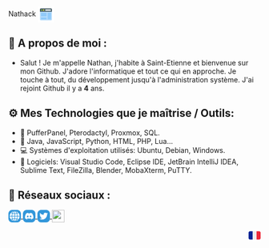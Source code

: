 <p align="left">
Nathack <a href="https://nathack.fr" target="_blank">
    <img align="center" src="/images/web.png"></img>
  </a>

## 🎩 A propos de moi :
- Salut ! Je m'appelle Nathan, j'habite à Saint-Etienne et bienvenue sur mon Github. J'adore l'informatique et tout ce qui en approche. Je touche à tout, du développement jusqu'à l'administration système. J'ai rejoint Github il y a **4** ans.

## ⚙️ Mes Technologies que je maîtrise / Outils:
- 💾 PufferPanel, Pterodactyl, Proxmox, SQL.
- 📃 Java, JavaScript, Python, HTML, PHP, Lua...
- 💻 Systèmes d'exploitation utilisés: Ubuntu, Debian, Windows.
- 🔨 Logiciels: Visual Studio Code, Eclipse IDE, JetBrain IntelliJ IDEA, Sublime Text, FileZilla, Blender, MobaXterm, PuTTY.

## 🔗 Réseaux sociaux :
<p align="left">
  <a href="https://nathack.fr" target="_blank">
    <img align="center" src="/images/site.png" width="25" height="25"></img>
  </a>
  <a href="https://discord.gg/pFF5y7BX" target="_blank">
    <img align="center" src="/images/server-discord.png" width="25" height="25"></img>
  </a>
  <a href="https://twitter.com/Nathack_" target="_blank">
     <img align="center" src="/images/twitter.png" width="25" height="25"></img>
  </a>
  <a href="[https://twitter.com/Nathack_](https://www.buymeacoffee.com/nathack)" target="_blank">
     <img align="center" src="[/images/twitter.png](https://img.shields.io/badge/Buy%20Me%20a%20Coffee-ffdd00?style=for-the-badge&logo=buy-me-a-coffee&logoColor=black)" width="25" height="25"></img>
  </a></p>
<p align="center"><img align="right" src="/images/french.png"></img></p> 
